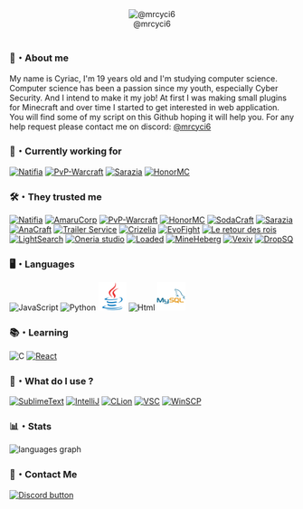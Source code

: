 <div align="center">
  <img style="widht: 150px; height: 150px" src="https://avatars.githubusercontent.com/u/74507367?v=4" alt="@mrcyci6"></img>
</div>
<div align="center">
  <a style="text-decoration: none;" href="https://discord.com/users/1187442455268831232">@mrcyci6</a>
</div>

# 

### 🤙・About me

My name is Cyriac, I'm 19 years old and I'm studying computer science. Computer science has been a passion since my youth, especially Cyber ​​Security. And I intend to make it my job!
At first I was making small plugins for Minecraft and over time I started to get interested in web application. You will find some of my script on this Github hoping it will help you. For any help request please contact me on discord: [@mrcyci6](https://discord.com/users/1187442455268831232)

### 📂・Currently working for

<div>
  <a href="https://www.natifia.fr/"><img style="width: 50px; height: 50px;" src="https://cdn.discordapp.com/icons/1198231265300725770/64d774c3f7e9abaaf57fe09b97b51eb8.webp" alt="Natifia"></a>
  <a href="https://pvp-warcraft.net/"><img style="width: 50px; height: 50px;" src="https://pvp-warcraft.net/storage/img/favicon2.png" alt="PvP-Warcraft"></a>
  <a href="https://www.sarazia.fr/"><img style="width: 50px; height: 50px;" src="https://avatars.githubusercontent.com/u/138821970?s=200&v=4" alt="Sarazia"></a>
  <a href="https://honormc.fr/"><img style="width: 50px; height: 50px;" src="https://cdn.discordapp.com/icons/1106615680217915527/33ecd0b2b8a0f6004bd74b793b1ed96a.webp" alt="HonorMC"></a>
</div>

### 🛠️・They trusted me

<div>
  <a href="https://www.natifia.fr/"><img style="width: 50px; height: 50px;" src="https://cdn.discordapp.com/icons/1198231265300725770/64d774c3f7e9abaaf57fe09b97b51eb8.webp" alt="Natifia"></a>
  <a href="https://discord.gg/amaru"><img style="width: 50px; height: 50px;" src="https://cdn.discordapp.com/icons/514923211050188822/8e0ebcbdd1f7776b027a52209791ceb0.webp" alt="AmaruCorp"></a>
  <a href="https://pvp-warcraft.net/"><img style="width: 50px; height: 50px;" src="https://pvp-warcraft.net/storage/img/favicon2.png" alt="PvP-Warcraft"></a>
  <a href="https://honormc.fr/"><img style="width: 50px; height: 50px;" src="https://cdn.discordapp.com/icons/1106615680217915527/33ecd0b2b8a0f6004bd74b793b1ed96a.webp" alt="HonorMC"></a>
  <a href="https://discord.gg/rncagp9Jus"><img style="width: 50px; height: 50px;" src="https://cdn.discordapp.com/icons/1026889758993023086/03e3d165ccb4965df475f9c06567d199.webp" alt="SodaCraft"></a>
  <a href="https://www.sarazia.fr/"><img style="width: 50px; height: 50px;" src="https://avatars.githubusercontent.com/u/138821970?s=200&v=4" alt="Sarazia"></a>
  <a href="https://discord.gg/anacraft"><img style="width: 50px; height: 50px;" src="https://cdn.discordapp.com/icons/975485030451269693/be30324d4f4491ed8a2a31607692aed3.webp" alt="AnaCraft"></a>
  <a href="https://discord.gg/mctrailer"><img style="width: 50px; height: 50px;" src="https://cdn.discordapp.com/icons/1170846349449773188/6470824a3e4afbe3e9a6b8de47cebbf1.webp" alt="Trailer Service"></a>
  <a href="https://discord.gg/crizelia"><img style="width: 50px; height: 50px;" src="https://cdn.discordapp.com/attachments/1190283470304452770/1215120376972054608/logo.png?ex=65fb9809&is=65e92309&hm=eb88d1bb3aa501d3f5c0d7d69cc480d5cec71f68364be511c2ba3a48d9c34a65&" alt="Crizelia"></a>
  <a href="https://discord.gg/evofight"><img style="width: 50px; height: 50px;" src="https://cdn.discordapp.com/attachments/1190283470304452770/1215120410664763513/logo.png?ex=65fb9811&is=65e92311&hm=a86beb9caf54fa1300a859e5f6e777b7df59c6a45c723b22f89634c18487a8ba&" alt="EvoFight"></a>
  <a href="https://discord.gg/jvkHEkSSRt"><img style="width: 50px; height: 50px;" src="https://cdn.discordapp.com/icons/1106560464328073276/d27cd9032825d1c9202a2b62f0e67a8a.webp" alt="Le retour des rois"></a>
  <a href="https://discord.gg/lightsearch"><img style="width: 50px; height: 50px;" src="https://cdn.discordapp.com/attachments/1190283470304452770/1215120795676835920/logo.png?ex=65fb986d&is=65e9236d&hm=2c35ea600cb28515ab2eb49bf26e1e5fb826eb3dda0de5984ca129c29d04d71d&" alt="LightSearch"></a>
  <a href="https://discord.gg/oneriastudios"><img style="width: 50px; height: 50px;" src="https://cdn.discordapp.com/attachments/1190283470304452770/1215120840455094392/2102de7c0d5d4d7361bb9b1dde82a1b0.jpg?ex=65fb9878&is=65e92378&hm=7b7b9ef8f5fb83fe481d37ae613fc509e1371e2092544fc436de3ad1cd167cf3&" alt="Oneria studio"></a>
  <a href="https://discord.gg/2j4Td6TpCB"><img style="width: 50px; height: 50px;" src="https://cdn.discordapp.com/icons/1172915058565718137/7f37f6b86799997f690eeac575f392f3.webp" alt="Loaded"></a>
  <a href="https://discord.gg/mineheberg"><img style="width: 50px; height: 50px;" src="https://cdn.discordapp.com/attachments/1190283470304452770/1215120991630528572/Logo.png?ex=65fb989c&is=65e9239c&hm=0261d457725766992c0b487c10adfa65b3abb2e29e5c890e874425b1116df911&" alt="MineHeberg"></a>
  <a href="https://discord.gg/vexiv"><img style="width: 50px; height: 50px;" src="https://media.discordapp.net/attachments/1190283470304452770/1215121053748035684/logo.png?ex=6617482b&is=6604d32b&hm=2be294be84d92535e051fdca712770515439a34ce4ca1cd41477dfd2f976585d&=&format=webp&quality=lossless&width=350&height=350" alt="Vexiv"></a>
  <a href="https://discord.gg/dropsq"><img style="width: 50px; height: 50px;" src="https://media.discordapp.net/attachments/1190283470304452770/1215121138561056778/logo.png?ex=6617483f&is=6604d33f&hm=c59aa4b4ffe7585aea93937b6995656535f94cf3eed3430473c6ac01dfad4c28&=&format=webp&quality=lossless&width=704&height=631" alt="DropSQ">
</div></a>

### 🖥️・Languages

<div>
  <img style="width: 50px; height: 50px;" src="https://upload.wikimedia.org/wikipedia/commons/thumb/6/6a/JavaScript-logo.png/800px-JavaScript-logo.png" alt="JavaScript">
  <img style="width: 50px; height: 50px;" src="https://upload.wikimedia.org/wikipedia/commons/thumb/c/c3/Python-logo-notext.svg/1869px-Python-logo-notext.svg.png" alt="Python">
  <img style="width: 50px; height: 50px;" src="https://raw.githubusercontent.com/devicons/devicon/master/icons/java/java-original.svg" alt="Java">
  <img style="width: 50px; height: 50px;" src="https://cdn-icons-png.flaticon.com/512/732/732212.png" alt="Html">
  <img style="width: 50px; height: 50px;" src="https://raw.githubusercontent.com/devicons/devicon/master/icons/mysql/mysql-original-wordmark.svg" alt="MySQL">
</div>

### 📚・Learning

<div>
  <img style="width: 50px; height: 50;" src="https://upload.wikimedia.org/wikipedia/commons/1/18/C_Programming_Language.svg" alt="C">
  <a href="https://fr.react.dev/"><img style="width: 50px; height: 50;" src="https://icons.veryicon.com/png/o/business/vscode-program-item-icon/react-3.png" alt="React"></a>
</div>

### 🧰・What do I use ?

<div>
  <a href="https://www.sublimetext.com/"><img style="width: 50px; height: 50px;" src="https://upload.wikimedia.org/wikipedia/fr/7/78/Sublime_text_logo.png" alt="SublimeText"></a>
  <a href="https://www.jetbrains.com/fr-fr/idea/"><img style="width: 50px; height: 50px;" src="https://upload.wikimedia.org/wikipedia/commons/thumb/9/9c/IntelliJ_IDEA_Icon.svg/1200px-IntelliJ_IDEA_Icon.svg.png" alt="IntelliJ"></a>
  <a href="https://www.jetbrains.com/fr-fr/clion/"><img style="width: 50px; height: 50px;" src="https://upload.wikimedia.org/wikipedia/commons/thumb/6/62/Clion.svg/105px-Clion.svg.png?20231228070033" alt="CLion"></a>
  <a href="https://code.visualstudio.com/"><img style="width: 50px; height: 50px;" src="https://upload.wikimedia.org/wikipedia/commons/thumb/9/9a/Visual_Studio_Code_1.35_icon.svg/512px-Visual_Studio_Code_1.35_icon.svg.png" alt="VSC"></a>
  <a href="https://winscp.net/eng/download.php"><img style="width: 50px; height: 50px;" src="https://upload.wikimedia.org/wikipedia/commons/d/de/WinSCP_Logo.png" alt="WinSCP"></a>
</div>

### 📊・Stats 

<div>
  <img src="https://github-readme-stats.vercel.app/api/top-langs?username=MrCyci6&locale=en&hide_title=false&layout=compact&card_width=320&langs_count=5&theme=dark&hide_border=true&order=2" width="45%" alt="languages graph"  />
</div>

### 📩・Contact Me

<div>
  <a href="https://discord.com/users/1187442455268831232">
    <img style="width: 25%; height: 25%;" src="https://static.wixstatic.com/media/296182_e92dfba77f6d40e581a61bc49bf878ca~mv2.png/v1/fill/w_560,h_180,al_c,q_85,usm_0.66_1.00_0.01,enc_auto/discord%20banner.png" alt="Discord button"/>
  </a>
</div>

